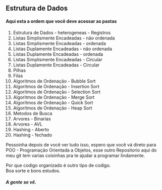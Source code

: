 ## Estrutura de Dados

#### Aqui esta a ordem que você deve acessar as pastas


1. Estrutura de Dados - heterogeneas - Registros
2. Listas Simplismente Encadeadas - não ordenada
3. Listas Simplismente Encadeadas - ordenada
4. Listas Duplamente Encadeadas - não ordenada
5. Listas Duplamente Encadeadas - ordenada
6. Listas Simplismente Encadeadas - Circular
7. Listas Duplamente Encadeadas - Circular
8. Pilhas
9. Filas
10. Algoritmos de Ordenação - Bubble Sort
11. Algoritmos de Ordenação - Insertion Sort
12. Algoritmos de Ordenação - Selection Sort
13. Algoritmos de Ordenação - Merge Sort
14. Algoritmos de Ordenação - Quick Sort
15. Algoritmos de Ordenação - Heap Sort
16. Metodos de Busca
17. Arvores - Binarias
18. Arvores - AVL
19. Hashing - Aberto
20. Hashing - fechado



Pessoinha depois de você ver tudo isso, espero que você vá direto para POO - Programação Orientada a Objetos, esse outro Repositorio aqui do meu git tem varias coisinhas pra te ajudar a programar lindamente.

Por que codigo organizado é outro tipo de codigo.
<br>
Boa sorte e bons estudos.

##### A gente se vê.

